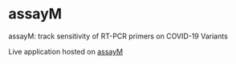 # assayM
assayM: track sensitivity of RT-PCR primers on COVID-19 Variants

Live application hosted on [assayM](https://grafnet.kaust.edu.sa/assayM)
